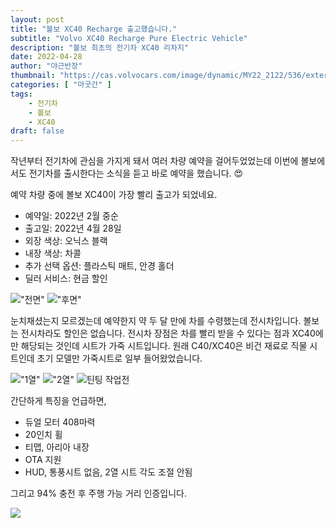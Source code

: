 ```yaml
---
layout: post 
title: "볼보 XC40 Recharge 출고했습니다."
subtitle: "Volvo XC40 Recharge Pure Electric Vehicle"
description: "볼보 최초의 전기차 XC40 리차지"
date: 2022-04-28
author: "야근반장"
thumbnail: "https://cas.volvocars.com/image/dynamic/MY22_2122/536/exterior-v1/RB/71700/R14F/FN01/2G03/TC06/TP05/_/JT02/GR08/T101/TJ02/TM04/_/CB04/EV02/JB0C/T222/LF01/_/VP07/_/_/_/_/_/_/_/default.jpg?market=kr&client=vcs&angle=5&w=2100"
categories: [ "마굿간" ]
tags:
    - 전기차
    - 볼보
    - XC40
draft: false
---
```


작년부터 전기차에 관심을 가지게 돼서 여러 차량 예약을 걸어두었었는데 이번에 볼보에서도 전기차를 출시한다는 소식을 듣고 바로 예약을 했습니다. :heart_eyes:

예약 차량 중에 볼보 XC40이 가장 빨리 출고가 되었네요.

- 예약일: 2022년 2월 중순
- 출고일: 2022년 4월 28일
- 외장 색상: 오닉스 블랙
- 내장 색상: 차콜
- 추가 선택 옵션: 플라스틱 매트, 안경 홀더
- 딜러 서비스: 현금 할인

!["전면"](https://res.cloudinary.com/doal3ofyr/image/upload/l_logo-car,w_600,o_50,e_brightness:600,x_200,y_-700/q_auto:best/stuff/xc40_recharge/IMG_0646_lavzrj.jpg)
!["후면"](https://res.cloudinary.com/doal3ofyr/image/upload/l_logo-car,w_600,o_40,e_brightness:400,x_250,y_100/q_auto:best/stuff/xc40_recharge/IMG_0649_o2f00h.jpg)

눈치채셨는지 모르겠는데 예약한지 약 두 달 만에 차를 수령했는데 전시차입니다. 볼보는 전시차라도 할인은 없습니다. 전시차 장점은 차를 빨리 받을 수 있다는 점과 XC40에만 해당되는 것인데 시트가 가죽 시트입니다. 원래 C40/XC40은 비건 재료로 직물 시트인데 초기 모델만 가죽시트로 일부 들어왔었습니다.

!["1열"](https://res.cloudinary.com/doal3ofyr/image/upload/l_logo-car,w_600,o_50,e_brightness:50,x_650,y_-950/q_auto:best/stuff/xc40_recharge/IMG_0647_om5zgd.jpg)
!["2열"](https://res.cloudinary.com/doal3ofyr/image/upload/l_logo-car,w_600,o_50,e_brightness:50,x_500,y_-900/q_auto:best/stuff/xc40_recharge/IMG_0648_tlgzgu.jpg)
![틴팅 작업전](https://res.cloudinary.com/doal3ofyr/image/upload/l_logo-car,w_600,o_50,e_brightness:600,x_200,y_-550/q_auto:best/stuff/xc40_recharge/IMG_0644_ceyhn8.jpg)

간단하게 특징을 언급하면,

- 듀얼 모터 408마력  
- 20인치 휠
- 티맵, 아리아 내장
- OTA 지원
- HUD, 통풍시트 없음, 2열 시트 각도 조절 안됨

그리고 94% 충전 후 주행 가능 거리 인증입니다.

![](https://res.cloudinary.com/doal3ofyr/image/upload/q_auto,w_400/stuff/xc40_recharge/IMG_1017_mgyzff.jpg)






